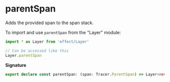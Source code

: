 # parentSpan

Adds the provided span to the span stack.

To import and use `parentSpan` from the "Layer" module:

```ts
import * as Layer from 'effect/Layer'

// Can be accessed like this
Layer.parentSpan
```

**Signature**

```ts
export declare const parentSpan: (span: Tracer.ParentSpan) => Layer<never, never, Tracer.ParentSpan>
```
